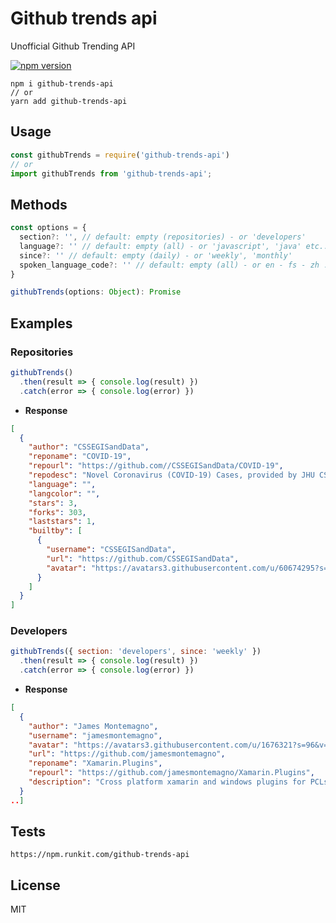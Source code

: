 # Github trends api  
Unofficial Github Trending API  

[![npm version](https://badge.fury.io/js/github-trends-api.svg)](https://badge.fury.io/js/github-trends-api)  

```
npm i github-trends-api
// or
yarn add github-trends-api
```

## Usage
```js
const githubTrends = require('github-trends-api')
// or
import githubTrends from 'github-trends-api';
```

## Methods
```js
const options = {
  section?: '', // default: empty (repositories) - or 'developers'
  language?: '' // default: empty (all) - or 'javascript', 'java' etc..
  since?: '' // default: empty (daily) - or 'weekly', 'monthly'
  spoken_language_code?: '' // default: empty (all) - or en - fs - zh ...
}

githubTrends(options: Object): Promise
```

## Examples

### Repositories
```js
githubTrends()
  .then(result => { console.log(result) })
  .catch(error => { console.log(error) })
```
- **Response**
```json
[
  {
    "author": "CSSEGISandData",
    "reponame": "COVID-19",
    "repourl": "https://github.com//CSSEGISandData/COVID-19",
    "repodesc": "Novel Coronavirus (COVID-19) Cases, provided by JHU CSSE",
    "language": "",
    "langcolor": "",
    "stars": 3,
    "forks": 303,
    "laststars": 1,
    "builtby": [
      {
        "username": "CSSEGISandData",
        "url": "https://github.com/CSSEGISandData",
        "avatar": "https://avatars3.githubusercontent.com/u/60674295?s=40&v=4"
      }
    ]
  }
]
```

### Developers
```js
githubTrends({ section: 'developers', since: 'weekly' })
  .then(result => { console.log(result) })
  .catch(error => { console.log(error) })
```
- **Response**
```json
[
  {
    "author": "James Montemagno",
    "username": "jamesmontemagno",
    "avatar": "https://avatars3.githubusercontent.com/u/1676321?s=96&v=4",
    "url": "https://github.com/jamesmontemagno",
    "reponame": "Xamarin.Plugins",
    "repourl": "https://github.com/jamesmontemagno/Xamarin.Plugins",
    "description": "Cross platform xamarin and windows plugins for PCLs"
  }
..]
```

## Tests 
```
https://npm.runkit.com/github-trends-api
```

## License
MIT